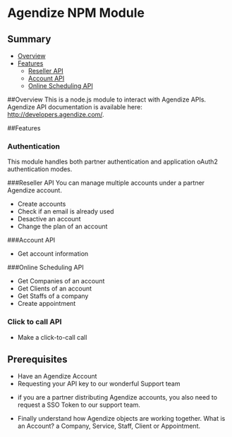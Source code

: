 # Agendize NPM Module

## Summary
* [Overview](#markdown-header2-overview)
* [Features](#markdown-header2-features)
    * [Reseller API](#markdown-header1-reseller)
    * [Account API](#markdown-header-account)
    * [Online Scheduling API](#markdown-header-online)

##Overview
This is a node.js module to interact with Agendize APIs. Agendize API documentation is available here: http://developers.agendize.com/. 

##Features
### Authentication
This module handles both partner authentication and application oAuth2 authentication modes.
 
###Reseller API
You can manage multiple accounts under a partner Agendize account.

* Create accounts
* Check if an email is already used
* Desactive an account
* Change the plan of an account

###Account API
* Get account information

###Online Scheduling API
* Get Companies of an account
* Get Clients of an account
* Get Staffs of a company
* Create appointment

### Click to call API
* Make a click-to-call call 

## Prerequisites
* Have an Agendize Account
* Requesting your API key to our wonderful Support team

- if you are a partner distributing Agendize accounts, you also need to request a SSO Token to our support team.

* Finally understand how Agendize objects are working together. What is an Account? a Company, Service, Staff, Client or Appointment. 
